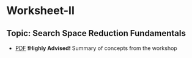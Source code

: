 # Worksheet-II
## Topic: Search Space Reduction Fundamentals
* <a href="https://github.com/ThetaTauSBU/Worksheet-II/blob/master/Search%20Space%20Reduction.pdf">PDF</a> ❗**Highly Advised**❗ Summary of concepts from the workshop
